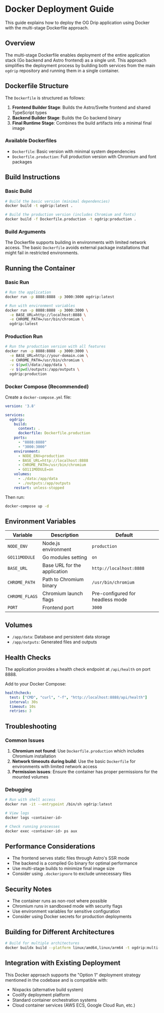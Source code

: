 # Docker Deployment Guide

This guide explains how to deploy the OG Drip application using Docker with the multi-stage Dockerfile approach.

## Overview

The multi-stage Dockerfile enables deployment of the entire application stack (Go backend and Astro frontend) as a single unit. This approach simplifies the deployment process by building both services from the main `ogdrip` repository and running them in a single container.

## Dockerfile Structure

The `Dockerfile` is structured as follows:

1. **Frontend Builder Stage**: Builds the Astro/Svelte frontend and shared TypeScript types
2. **Backend Builder Stage**: Builds the Go backend binary
3. **Final Runtime Stage**: Combines the build artifacts into a minimal final image

### Available Dockerfiles

- `Dockerfile`: Basic version with minimal system dependencies
- `Dockerfile.production`: Full production version with Chromium and font packages

## Build Instructions

### Basic Build

```bash
# Build the basic version (minimal dependencies)
docker build -t ogdrip:latest .

# Build the production version (includes Chromium and fonts)
docker build -f Dockerfile.production -t ogdrip:production .
```

### Build Arguments

The Dockerfile supports building in environments with limited network access. The basic `Dockerfile` avoids external package installations that might fail in restricted environments.

## Running the Container

### Basic Run

```bash
# Run the application
docker run -p 8888:8888 -p 3000:3000 ogdrip:latest

# Run with environment variables
docker run -p 8888:8888 -p 3000:3000 \
  -e BASE_URL=http://localhost:8888 \
  -e CHROME_PATH=/usr/bin/chromium \
  ogdrip:latest
```

### Production Run

```bash
# Run the production version with all features
docker run -p 8888:8888 -p 3000:3000 \
  -e BASE_URL=http://your-domain.com \
  -e CHROME_PATH=/usr/bin/chromium \
  -v $(pwd)/data:/app/data \
  -v $(pwd)/outputs:/app/outputs \
  ogdrip:production
```

### Docker Compose (Recommended)

Create a `docker-compose.yml` file:

```yaml
version: '3.8'

services:
  ogdrip:
    build:
      context: .
      dockerfile: Dockerfile.production
    ports:
      - "8888:8888"
      - "3000:3000"
    environment:
      - NODE_ENV=production
      - BASE_URL=http://localhost:8888
      - CHROME_PATH=/usr/bin/chromium
      - GO111MODULE=on
    volumes:
      - ./data:/app/data
      - ./outputs:/app/outputs
    restart: unless-stopped
```

Then run:

```bash
docker-compose up -d
```

## Environment Variables

| Variable | Description | Default |
|----------|-------------|---------|
| `NODE_ENV` | Node.js environment | `production` |
| `GO111MODULE` | Go modules setting | `on` |
| `BASE_URL` | Base URL for the application | `http://localhost:8888` |
| `CHROME_PATH` | Path to Chromium binary | `/usr/bin/chromium` |
| `CHROME_FLAGS` | Chromium launch flags | Pre-configured for headless mode |
| `PORT` | Frontend port | `3000` |

## Volumes

- `/app/data`: Database and persistent data storage
- `/app/outputs`: Generated files and outputs

## Health Checks

The application provides a health check endpoint at `/api/health` on port 8888.

Add to your Docker Compose:

```yaml
healthcheck:
  test: ["CMD", "curl", "-f", "http://localhost:8888/api/health"]
  interval: 30s
  timeout: 10s
  retries: 3
```

## Troubleshooting

### Common Issues

1. **Chromium not found**: Use `Dockerfile.production` which includes Chromium installation
2. **Network timeouts during build**: Use the basic `Dockerfile` for environments with limited network access
3. **Permission issues**: Ensure the container has proper permissions for the mounted volumes

### Debugging

```bash
# Run with shell access
docker run -it --entrypoint /bin/sh ogdrip:latest

# View logs
docker logs <container-id>

# Check running processes
docker exec <container-id> ps aux
```

## Performance Considerations

- The frontend serves static files through Astro's SSR mode
- The backend is a compiled Go binary for optimal performance
- Use multi-stage builds to minimize final image size
- Consider using `.dockerignore` to exclude unnecessary files

## Security Notes

- The container runs as non-root where possible
- Chromium runs in sandboxed mode with security flags
- Use environment variables for sensitive configuration
- Consider using Docker secrets for production deployments

## Building for Different Architectures

```bash
# Build for multiple architectures
docker buildx build --platform linux/amd64,linux/arm64 -t ogdrip:multi-arch .
```

## Integration with Existing Deployment

This Docker approach supports the "Option 1" deployment strategy mentioned in the codebase and is compatible with:

- Nixpacks (alternative build system)
- Coolify deployment platform
- Standard container orchestration systems
- Cloud container services (AWS ECS, Google Cloud Run, etc.)